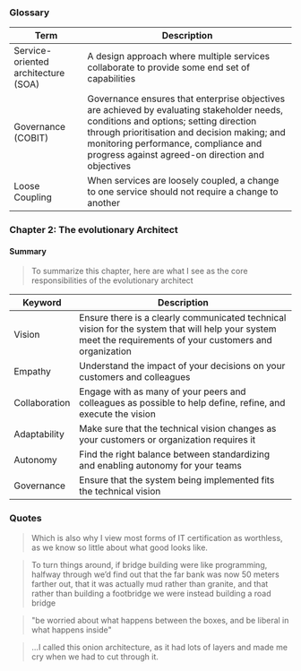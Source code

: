 ### Glossary 

|Term | Description |
|-----|-------------|
|Service-oriented architecture (SOA)|A design approach where multiple services collaborate to provide some end set of capabilities|
|Governance (COBIT) |Governance ensures that enterprise objectives are achieved by evaluating stakeholder needs, conditions and options; setting direction through prioritisation and decision making; and monitoring performance, compliance and progress against agreed-on direction and objectives|
|Loose Coupling |When services are loosely coupled, a change to one service should not require a change to another

### Chapter 2: The evolutionary Architect

#### Summary

> To summarize this chapter, here are what I see as the core responsibilities of the evolutionary architect

|Keyword |Description |
|--------|------------|
|Vision |Ensure there is a clearly communicated technical vision for the system that will help your system meet the requirements of your customers and organization|
|Empathy |Understand the impact of your decisions on your customers and colleagues|
|Collaboration |Engage with as many of your peers and colleagues as possible to help define, refine, and execute the vision|
|Adaptability |Make sure that the technical vision changes as your customers or organization requires it|
|Autonomy |Find the right balance between standardizing and enabling autonomy for your teams|
|Governance |Ensure that the system being implemented fits the technical vision|

### Quotes

> Which is also why I view most forms of IT certification as worthless, as we know so little about what good looks like.

> To turn things around, if bridge building were like programming, halfway through we’d find out that the far bank was now 50 meters farther out, that it was actually mud rather than granite, and that rather than building a footbridge we were instead building a road bridge

> "be worried about what happens between the boxes, and be liberal in what happens inside"

> ...I called this onion architecture, as it had lots of layers and made me cry when we had to cut through it.

